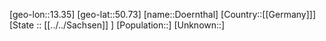 ﻿---
location: [50.73,13.35]
mapzoom: [7,12] 
mapmarker: city 
type: City
tags:
- geo/City


SpocWebEntityId: 29947
isDeleted: false
confidential: public

---
[geo-lon::13.35]
[geo-lat::50.73]
[name::Doernthal]
[Country::[[Germany]]]
[State :: [[../../Sachsen]] ]
[Population::]
[Unknown::]

